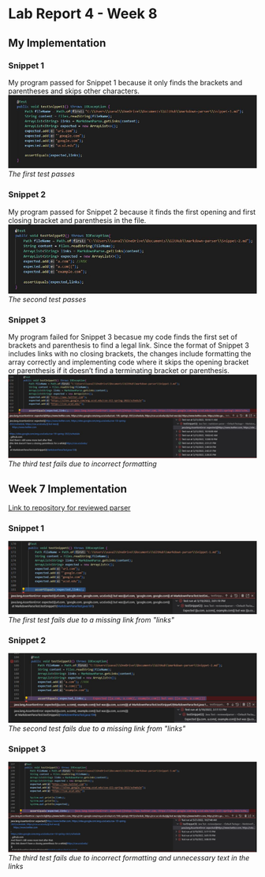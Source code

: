 # Lab Report 4 - Week 8
## My Implementation

### Snippet 1

My program passed for Snippet 1 because it only finds the brackets and parentheses and skips other characters.
![Image](Snippet1.jpeg)
*The first test passes*

### Snippet 2

My program passed for Snippet 2 because it finds the first opening and first closing bracket and parenthesis in the file.
![Image](Snippet2.jpeg)
*The second test passes*

### Snippet 3

My program failed for Snippet 3 becasue my code finds the first set of brackets and parenthesis to find a legal link. Since the format of Snippet 3 includes links with no closing brackets, the changes include formatting the array correctly and implementing code where it skips the opening bracket or parenthesis if it doesn’t find a terminating bracket or parenthesis.
![Image](Snippet3.jpeg)
*The third test fails due to incorrect formatting*

## Week 7 Implementation
[Link to repository for reviewed parser](https://github.com/ohuynh21/markdown-parser)

### Snippet 1
![Image](Snippet-1R.jpeg)
*The first test fails due to a missing link from "links"*

### Snippet 2
![Image](Snippet-2R.jpeg)
*The second test fails due to a missing link from "links"*

### Snippet 3
![Image](Snippet-3R.jpeg)
*The third test fails due to incorrect formatting and unnecessary text in the links*
